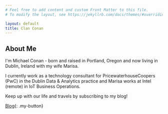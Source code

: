 ```yaml
---
# Feel free to add content and custom Front Matter to this file.
# To modify the layout, see https://jekyllrb.com/docs/themes/#overriding-theme-defaults

layout: default
title: Clan Conan
---
```


## About Me

I'm Michael Conan - born and raised in Portland, Oregon and now living in Dublin, Ireland with my wife Marisa.

I currently work as a technology consultant for PricewaterhouseCoopers (PwC) in the Dublin Data & Analytics practice and Marisa works at Intel (remote) in IoT Business Operations.

Keep up with our life and travels by subscribing to my blog!

[Blog](/blog/){: .my-button}
